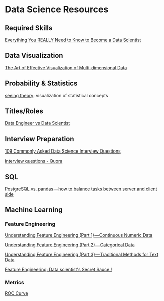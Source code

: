 # Data Science Resources


## Required Skills
[Everything You REALLY Need to Know to Become a Data Scientist](https://medium.springboard.com/everything-you-really-need-to-know-to-become-a-data-scientist-ca42f238486d)


## Data Visualization
[The Art of Effective Visualization of Multi-dimensional Data](https://towardsdatascience.com/the-art-of-effective-visualization-of-multi-dimensional-data-6c7202990c57)


## Probability & Statistics
[seeing theory](https://students.brown.edu/seeing-theory/index.html): visualization of statistical concepts


## Titles/Roles
[Data Engineer vs Data Scientist](https://www.oreilly.com/ideas/data-engineers-vs-data-scientists)


## Interview Preparation
[109 Commonly Asked Data Science Interview Questions](https://www.springboard.com/blog/data-science-interview-questions/)

[interview questions - Quora](https://datascienceinterview.quora.com/)

## SQL
[PostgreSQL vs. pandas — how to balance tasks between server and client side
](https://medium.com/carwow-product-engineering/sql-vs-pandas-how-to-balance-tasks-between-server-and-client-side-9e2f6c95677)


## Machine Learning

### Feature Engineering

[Understanding Feature Engineering (Part 1) — Continuous Numeric Data](https://towardsdatascience.com/understanding-feature-engineering-part-1-continuous-numeric-data-da4e47099a7b)

[Understanding Feature Engineering (Part 2) — Categorical Data](https://towardsdatascience.com/understanding-feature-engineering-part-2-categorical-data-f54324193e63)

[Understanding Feature Engineering (Part 3) — Traditional Methods for Text Data](https://towardsdatascience.com/understanding-feature-engineering-part-3-traditional-methods-for-text-data-f6f7d70acd41)

[Feature Engineering: Data scientist's Secret Sauce !](https://www.datasciencecentral.com/profiles/blogs/feature-engineering-data-scientist-s-secret-sauce-1)

### Metrics
[ROC Curve](http://www.navan.name/roc/)


